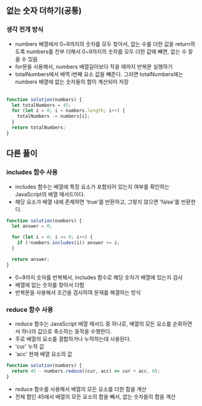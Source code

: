 ## 없는 숫자 더하기(공통)

### 생각 전개 방식

- numbers 배열에서 0~9까지의 숫자를 모두 찾아서, 없는 수를 더한 값을 return하도록
  numbers를 전부 더해서 0~9까지의 숫자를 모두 더한 값에 빼면, 없는 수 찾을 수 있음
- for문을 사용해서, numbers 배열길이보다 작을 때까지 반복문 실행하기
- totalNumbers에서 배역 i번째 요소 값을 빼준다. 그러면 totalNumbers에는 numbers 배열에 없는 숫자들의 합이 계산되어 저장
  <br><br>

```js
function solution(numbers) {
  let totalNumbers = 45;
  for (let i = 0; i < numbers.length; i++) {
    totalNumbers -= numbers[i];
  }
  return totalNumbers;
}
```

## 다른 풀이

### includes 함수 사용

- includes 함수는 배열에 특정 요소가 포함되어 있는지 여부를 확인하는 JavaScript의 배열 매서드이다.
- 해당 요소가 배열 내에 존재하면 'true'를 반환하고, 그렇지 않으면 'false'를 반환한다.

```js
function solution(numbers) {
  let answer = 0;

  for (let i = 0; i <= 9; i++) {
    if (!numbers.includes(i)) answer += i;
  }

  return answer;
}
```

- 0~9까지 숫자를 반복해서, includes 함수로 해당 숫자가 배열에 있는지 검사
- 배열에 없는 숫자를 찾아서 더함
- 반복문을 사용해서 조건을 검사하여 문제를 해결하는 방식

### reduce 함수 사용

- reduce 함수는 JavaScript 배열 매서드 중 하나로, 배열의 모든 요소를 순회하면서 하나의 값으로 축소하는 동작을 수행한다.
- 주로 배열의 요소를 결합하거나 누적하는데 사용된다.
- 'cur' 누적 값
- 'acc' 현재 배열 요소의 값

```js
function solution(numbers) {
  return 45 - numbers.reduce((cur, acc) => cur + acc, 0);
}
```

- reduce 함수를 사용해서 배열의 모든 요소를 더한 합을 계산
- 전체 합인 45에서 배열의 모든 요소의 합을 빼서, 없는 숫자들의 합을 계산
